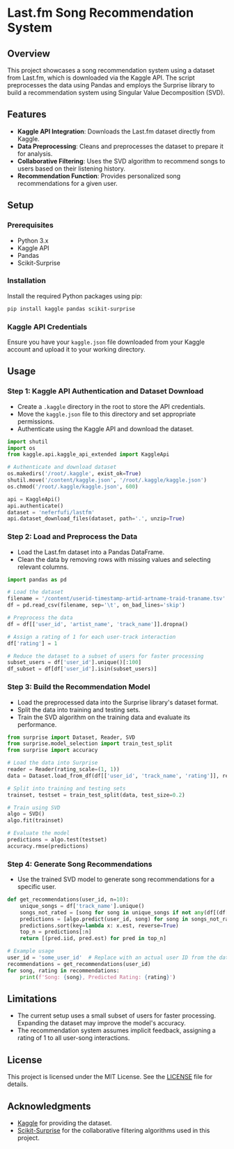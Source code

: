 # Last.fm Song Recommendation System

## Overview

This project showcases a song recommendation system using a dataset from Last.fm, which is downloaded via the Kaggle API. The script preprocesses the data using Pandas and employs the Surprise library to build a recommendation system using Singular Value Decomposition (SVD).

## Features

- **Kaggle API Integration**: Downloads the Last.fm dataset directly from Kaggle.
- **Data Preprocessing**: Cleans and preprocesses the dataset to prepare it for analysis.
- **Collaborative Filtering**: Uses the SVD algorithm to recommend songs to users based on their listening history.
- **Recommendation Function**: Provides personalized song recommendations for a given user.

## Setup

### Prerequisites

- Python 3.x
- Kaggle API
- Pandas
- Scikit-Surprise

### Installation

Install the required Python packages using pip:

```bash
pip install kaggle pandas scikit-surprise
```

### Kaggle API Credentials

Ensure you have your `kaggle.json` file downloaded from your Kaggle account and upload it to your working directory.

## Usage

### Step 1: Kaggle API Authentication and Dataset Download

- Create a `.kaggle` directory in the root to store the API credentials.
- Move the `kaggle.json` file to this directory and set appropriate permissions.
- Authenticate using the Kaggle API and download the dataset.

```python
import shutil
import os
from kaggle.api.kaggle_api_extended import KaggleApi

# Authenticate and download dataset
os.makedirs('/root/.kaggle', exist_ok=True)
shutil.move('/content/kaggle.json', '/root/.kaggle/kaggle.json')
os.chmod('/root/.kaggle/kaggle.json', 600)

api = KaggleApi()
api.authenticate()
dataset = 'neferfufi/lastfm'
api.dataset_download_files(dataset, path='.', unzip=True)
```

### Step 2: Load and Preprocess the Data

- Load the Last.fm dataset into a Pandas DataFrame.
- Clean the data by removing rows with missing values and selecting relevant columns.

```python
import pandas as pd

# Load the dataset
filename = '/content/userid-timestamp-artid-artname-traid-traname.tsv'
df = pd.read_csv(filename, sep='\t', on_bad_lines='skip')

# Preprocess the data
df = df[['user_id', 'artist_name', 'track_name']].dropna()

# Assign a rating of 1 for each user-track interaction
df['rating'] = 1

# Reduce the dataset to a subset of users for faster processing
subset_users = df['user_id'].unique()[:100]
df_subset = df[df['user_id'].isin(subset_users)]
```

### Step 3: Build the Recommendation Model

- Load the preprocessed data into the Surprise library's dataset format.
- Split the data into training and testing sets.
- Train the SVD algorithm on the training data and evaluate its performance.

```python
from surprise import Dataset, Reader, SVD
from surprise.model_selection import train_test_split
from surprise import accuracy

# Load the data into Surprise
reader = Reader(rating_scale=(1, 1))
data = Dataset.load_from_df(df[['user_id', 'track_name', 'rating']], reader)

# Split into training and testing sets
trainset, testset = train_test_split(data, test_size=0.2)

# Train using SVD
algo = SVD()
algo.fit(trainset)

# Evaluate the model
predictions = algo.test(testset)
accuracy.rmse(predictions)
```

### Step 4: Generate Song Recommendations

- Use the trained SVD model to generate song recommendations for a specific user.

```python
def get_recommendations(user_id, n=10):
    unique_songs = df['track_name'].unique()
    songs_not_rated = [song for song in unique_songs if not any(df[(df['user_id'] == user_id) & (df['track_name'] == song)].shape[0])]
    predictions = [algo.predict(user_id, song) for song in songs_not_rated]
    predictions.sort(key=lambda x: x.est, reverse=True)
    top_n = predictions[:n]
    return [(pred.iid, pred.est) for pred in top_n]

# Example usage
user_id = 'some_user_id'  # Replace with an actual user ID from the dataset
recommendations = get_recommendations(user_id)
for song, rating in recommendations:
    print(f'Song: {song}, Predicted Rating: {rating}')
```

## Limitations

- The current setup uses a small subset of users for faster processing. Expanding the dataset may improve the model's accuracy.
- The recommendation system assumes implicit feedback, assigning a rating of 1 to all user-song interactions.

## License

This project is licensed under the MIT License. See the [LICENSE](LICENSE) file for details.

## Acknowledgments

- [Kaggle](https://www.kaggle.com/) for providing the dataset.
- [Scikit-Surprise](http://surpriselib.com/) for the collaborative filtering algorithms used in this project.
